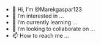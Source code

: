 - 👋 Hi, I’m @Marekgaspar123
- 👀 I’m interested in ...
- 🌱 I’m currently learning ...
- 💞️ I’m looking to collaborate on ...
- 📫 How to reach me ...

<!---
Marekgaspar123/Marekgaspar123 is a ✨ special ✨ repository because its `README.md` (this file) appears on your GitHub profile.
You can click the Preview link to take a look at your changes.
--->














